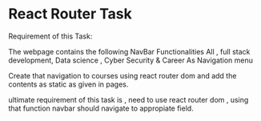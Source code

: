 # React Router Task

Requirement of this Task:

The webpage contains the following NavBar Functionalities All , full stack development, Data science , Cyber Security & Career As Navigation menu

Create that navigation to courses using react router dom and add the contents as static as given in pages.

ultimate requirement of this task is , need to use react router dom , using that function navbar should navigate to appropiate field.


